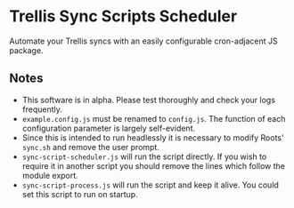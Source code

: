# Trellis Sync Scripts Scheduler

Automate your Trellis syncs with an easily configurable cron-adjacent JS package.

## Notes

- This software is in alpha. Please test thoroughly and check your logs frequently.
- `example.config.js` must be renamed to `config.js`. The function of each configuration parameter is largely self-evident.
- Since this is intended to run headlessly it is necessary to modify Roots' `sync.sh` and remove the user prompt.
- `sync-script-scheduler.js` will run the script directly. If you wish to require it in another script you should remove the lines which follow the module export.
- `sync-script-process.js` will run the script and keep it alive. You could set this script to run on startup.